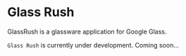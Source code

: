 Glass Rush
========

GlassRush is a glassware application for Google Glass.

`Glass Rush` is currently under development.
Coming soon...
